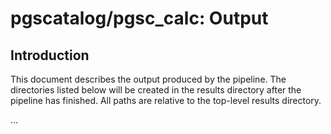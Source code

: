 # pgscatalog/pgsc_calc: Output

## Introduction

This document describes the output produced by the pipeline. The directories
listed below will be created in the results directory after the pipeline has
finished. All paths are relative to the top-level results directory.

...
